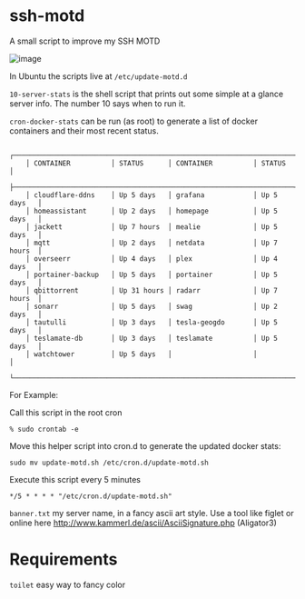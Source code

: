 # ssh-motd
A small script to improve my SSH MOTD

![image](https://github.com/user-attachments/assets/eb75ad4f-7d92-424c-a907-f1fa84211c41)



In Ubuntu the scripts live at `/etc/update-motd.d`

`10-server-stats` is the shell script that prints out some simple at a glance server info.  The number 10 says when to run it.


`cron-docker-stats` can be run (as root) to generate a list of docker containers and their most recent status.

```
	┌─────────────────────────────────────────────────────────────────────┐
	│ CONTAINER          │ STATUS      │ CONTAINER          │ STATUS      │
	├─────────────────────────────────────────────────────────────────────┤
	│ cloudflare-ddns    │ Up 5 days   │ grafana            │ Up 5 days   │
	│ homeassistant      │ Up 2 days   │ homepage           │ Up 5 days   │
	│ jackett            │ Up 7 hours  │ mealie             │ Up 5 days   │
	│ mqtt               │ Up 2 days   │ netdata            │ Up 7 hours  │
	│ overseerr          │ Up 4 days   │ plex               │ Up 4 days   │
	│ portainer-backup   │ Up 5 days   │ portainer          │ Up 5 days   │
	│ qbittorrent        │ Up 31 hours │ radarr             │ Up 7 hours  │
	│ sonarr             │ Up 5 days   │ swag               │ Up 2 days   │
	│ tautulli           │ Up 3 days   │ tesla-geogdo       │ Up 5 days   │
	│ teslamate-db       │ Up 3 days   │ teslamate          │ Up 5 days   │
	│ watchtower         │ Up 5 days   │                    │             │
	└─────────────────────────────────────────────────────────────────────┘

```

For Example:

Call this script in the root cron
```
% sudo crontab -e
```


Move this helper script into cron.d to generate the updated docker stats:
```
sudo mv update-motd.sh /etc/cron.d/update-motd.sh
```

Execute this script every 5 minutes
```
*/5 * * * * "/etc/cron.d/update-motd.sh"
```

`banner.txt` my server name, in a fancy ascii art style. Use a tool like figlet or online here http://www.kammerl.de/ascii/AsciiSignature.php (Aligator3)


# Requirements
`toilet` easy way to fancy color
